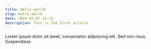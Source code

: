 ```yaml
---
title: Hello world!
slug: hello-world
date: 2024-02-07 13:22
description: this is the first article
---
```


Lorem ipsum dolor sit amet, consectetur adipiscing elit. Sed non risus. Suspendisse

<!-- ![some image](img.png) -->

<!-- [link to file](plain.txt) -->
